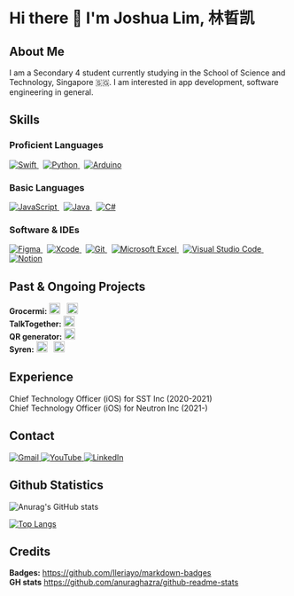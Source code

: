 # Hi there 👋 I'm Joshua Lim, 林晢凯

## About Me
I am a Secondary 4 student currently studying in the School of Science and Technology, Singapore 🇸🇬. I am interested in app development, software engineering in general.

## Skills
### Proficient Languages
<a href="https://swift.org">
  <img alt="Swift" src="https://img.shields.io/badge/swift-%23FA7343.svg?style=for-the-badge&logo=swift&logoColor=white"/>
</a>
&nbsp
<a href="https://www.python.org">
  <img alt="Python" src="https://img.shields.io/badge/python-%2314354C.svg?style=for-the-badge&logo=python&logoColor=white"/>
</a>
&nbsp
<a href="https://www.arduino.cc/">
  <img alt="Arduino" src="https://img.shields.io/badge/-Arduino-00979D?style=for-the-badge&logo=Arduino&logoColor=white"/>
</a>

### Basic Languages
<a href="https://javascript.com">
  <img alt="JavaScript" src="https://img.shields.io/badge/javascript-%23323330.svg?style=for-the-badge&logo=javascript&logoColor=%23F7DF1E"/>
</a>
&nbsp
<a href="https://java.com">
  <img alt="Java" src="https://img.shields.io/badge/java-%23ED8B00.svg?style=for-the-badge&logo=java&logoColor=white"/>
</a>
&nbsp
<a href="https://docs.microsoft.com/en-us/dotnet/csharp/">
  <img alt="C#" src="https://img.shields.io/badge/c%23-%23239120.svg?style=for-the-badge&logo=c-sharp&logoColor=white"/>
</a>

### Software & IDEs
<a href="https://figma.com">
  <img alt="Figma" src="https://img.shields.io/badge/figma-%23F24E1E.svg?style=for-the-badge&logo=figma&logoColor=white"/>
</a>
&nbsp
<a href="https://developer.apple.com/xcode/">
  <img alt="Xcode" src="https://img.shields.io/badge/Xcode-007ACC?style=for-the-badge&logo=Xcode&logoColor=white"/>
</a>
&nbsp
<a href="https://git-scm.com/">
  <img alt="Git" src="https://img.shields.io/badge/git-%23F05033.svg?style=for-the-badge&logo=git&logoColor=white"/>
</a>
&nbsp
<a href=https://www.microsoft.com/en-us/microsoft-365/excel">
  <img alt="Microsoft Excel" src="https://img.shields.io/badge/Microsoft_Excel-217346?style=for-the-badge&logo=microsoft-excel&logoColor=white" />
</a>
&nbsp
<a href="https://code.visualstudio.com/">
  <img alt="Visual Studio Code" src="https://img.shields.io/badge/VisualStudioCode-0078d7.svg?style=for-the-badge&logo=visual-studio-code&logoColor=white"/>
</a>
&nbsp
<a href="https://notion.so/">
  <img alt="Notion" src="https://img.shields.io/badge/Notion-%23000000.svg?style=for-the-badge&logo=notion&logoColor=white"/>
</a>

## Past & Ongoing Projects
**Grocermi:** <a href="https://github.com/swiftaccelerator2020/grocermi"><img alt="GitHub" src="https://img.shields.io/badge/github-%23121011.svg?style=for-the-badge&logo=github&logoColor=white" height=20/></a> &nbsp; <a href="https://apps.apple.com/sg/app/grocermi/id1548968304"><img alt="App Store" src="https://img.shields.io/badge/App_Store-0D96F6?style=for-the-badge&logo=app-store&logoColor=white" height=20 /></a><br>
**TalkTogether:** <a href="https://github.com/Jianwen-android/TalkTogether"><img alt="GitHub" src="https://img.shields.io/badge/github-%23121011.svg?style=for-the-badge&logo=github&logoColor=white" height=20/></a><br>
**QR generator:** <a href="https://github.com/JoshuaLimZK/qr-app"><img alt="GitHub" src="https://img.shields.io/badge/github-%23121011.svg?style=for-the-badge&logo=github&logoColor=white" height=20/></a><br>
**Syren:** <a href="https://github.com/JoshuaLimZK/Syren"><img alt="GitHub" src="https://img.shields.io/badge/github-%23121011.svg?style=for-the-badge&logo=github&logoColor=white" height=20/></a> &nbsp; <a href="https://qr-app-kappa.vercel.app"><img alt="vercel" src="https://img.shields.io/badge/vercel-%23000000.svg?style=for-the-badge&logo=vercel&logoColor=white" height=20/></a>

## Experience

Chief Technology Officer (iOS) for SST Inc (2020-2021)
<br>
Chief Technology Officer (iOS) for Neutron Inc (2021-)

## Contact
<a href="mailto:joshua_lim_zhe_kai@s2019.ssts.edu.sg">
  <img alt="Gmail" src="https://img.shields.io/badge/Gmail-D14836?style=for-the-badge&logo=gmail&logoColor=white"/>                                              
</a>  
<a href= "https://www.youtube.com/channel/UCcbUjzQ1moBaaQiprMFdDVA">
  <img alt="YouTube" src="https://img.shields.io/badge/Joshua Lim-%23FF0000.svg?style=for-the-badge&logo=YouTube&logoColor=white"/>
</a>
<a href="https://www.linkedin.com/in/joshua-lim-47a45a1a9/">
<img alt="LinkedIn" src="https://img.shields.io/badge/linkedin-%230077B5.svg?style=for-the-badge&logo=linkedin&logoColor=white"/>
</a>

## Github Statistics
![Anurag's GitHub stats](https://github-readme-stats.vercel.app/api?username=JoshuaLimZK&show_icons=true&theme=dark)

[![Top Langs](https://github-readme-stats.vercel.app/api/top-langs/?username=JoshuaLimZK&layout=compact&theme=dark)](https://github.com/anuraghazra/github-readme-stats)
                                                                                                                               
## Credits
**Badges:** https://github.com/Ileriayo/markdown-badges <br>
**GH stats** https://github.com/anuraghazra/github-readme-stats                                                                            
                                                                                                                               
<!--
**JoshuaLimZK/JoshuaLimZK** is a ✨ _special_ ✨ repository because its `README.md` (this file) appears on your GitHub profile.
Here are some ideas to get you started:

- 🔭 I’m currently working on ...
- 🌱 I’m currently learning ...
- 👯 I’m looking to collaborate on ...
- 🤔 I’m looking for help with ...
- 💬 Ask me about ...
- 📫 How to reach me: ...
- 😄 Pronouns: ...
- ⚡ Fun fact: ...
-->
